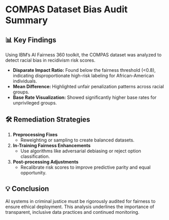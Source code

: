 # COMPAS Dataset Bias Audit Summary

## 📊 Key Findings

Using IBM’s AI Fairness 360 toolkit, the COMPAS dataset was analyzed to detect racial bias in recidivism risk scores.

- **Disparate Impact Ratio:** Found below the fairness threshold (<0.8), indicating disproportionate high-risk labeling for African-American individuals.
- **Mean Difference:** Highlighted unfair penalization patterns across racial groups.
- **Base Rate Visualization:** Showed significantly higher base rates for unprivileged groups.

## 🛠️ Remediation Strategies

1. **Preprocessing Fixes**
   - Reweighting or sampling to create balanced datasets.
2. **In-Training Fairness Enhancements**
   - Use algorithms like adversarial debiasing or reject option classification.
3. **Post-processing Adjustments**
   - Recalibrate risk scores to improve predictive parity and equal opportunity.

## 💡 Conclusion

AI systems in criminal justice must be rigorously audited for fairness to ensure ethical deployment. This analysis underlines the importance of transparent, inclusive data practices and continued monitoring.
